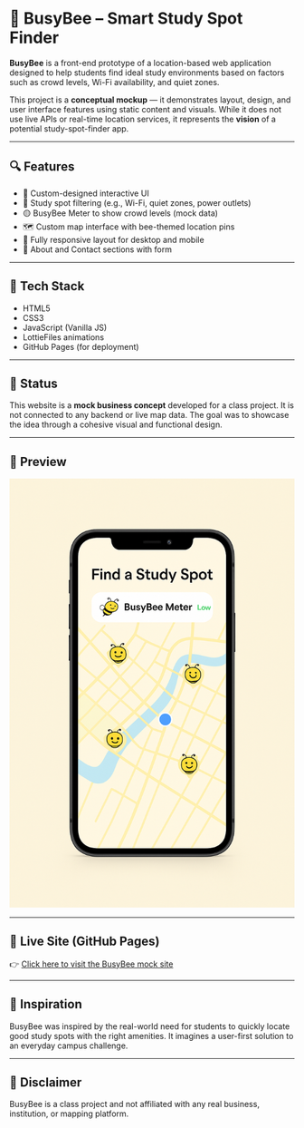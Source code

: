 # 🐝 BusyBee – Smart Study Spot Finder

**BusyBee** is a front-end prototype of a location-based web application designed to help students find ideal study environments based on factors such as crowd levels, Wi-Fi availability, and quiet zones.

This project is a **conceptual mockup** — it demonstrates layout, design, and user interface features using static content and visuals. While it does not use live APIs or real-time location services, it represents the **vision** of a potential study-spot-finder app.

---

## 🔍 Features

- 🐝 Custom-designed interactive UI  
- 📍 Study spot filtering (e.g., Wi-Fi, quiet zones, power outlets)  
- 🟡 BusyBee Meter to show crowd levels (mock data)  
- 🗺️ Custom map interface with bee-themed location pins  
- 📱 Fully responsive layout for desktop and mobile  
- 💬 About and Contact sections with form  

---

## 📁 Tech Stack

- HTML5  
- CSS3  
- JavaScript (Vanilla JS)  
- LottieFiles animations  
- GitHub Pages (for deployment)  

---

## 🚀 Status

This website is a **mock business concept** developed for a class project. It is not connected to any backend or live map data. The goal was to showcase the idea through a cohesive visual and functional design.

---

## 📸 Preview

![BusyBee Preview](assets/mockup-phone.png)

---

## 📎 Live Site (GitHub Pages)

👉 [Click here to visit the BusyBee mock site](https://kelechi-onwuka.github.io/BusyBee/index.html)

---

## 🧠 Inspiration

BusyBee was inspired by the real-world need for students to quickly locate good study spots with the right amenities. It imagines a user-first solution to an everyday campus challenge.

---

## 📌 Disclaimer

BusyBee is a class project and not affiliated with any real business, institution, or mapping platform.
